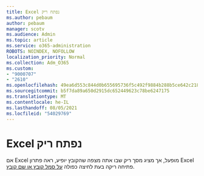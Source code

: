 ```yaml
---
title: Excel נפתח ריק
ms.author: pebaum
author: pebaum
manager: scotv
ms.audience: Admin
ms.topic: article
ms.service: o365-administration
ROBOTS: NOINDEX, NOFOLLOW
localization_priority: Normal
ms.collection: Adm_O365
ms.custom:
- "9000707"
- "2610"
ms.openlocfilehash: 49ea6d553c844d0b655695736f5c492f9884b288b5ce642c21859f2a3a235268
ms.sourcegitcommit: b5f7da89a650d2915dc652449623c78be6247175
ms.translationtype: MT
ms.contentlocale: he-IL
ms.lasthandoff: 08/05/2021
ms.locfileid: "54029769"
---
```

# <a name="excel-opens-blank"></a>Excel נפתח ריק

אם Excel מופעל, אך מציג מסך ריק שבו אתה מצפה שהקובץ יופיע, ראה פתרון Excel פתיחה ריקה בעת לחיצה כפולה [על סמל קובץ או שם קובץ](https://docs.microsoft.com/office/troubleshoot/excel/excel-opens-blank).